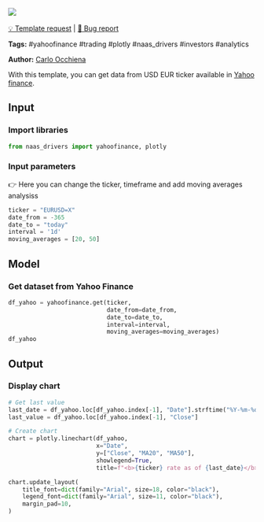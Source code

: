 <a href="https://app.naas.ai/user-redirect/naas/downloader?url=https://raw.githubusercontent.com/jupyter-naas/awesome-notebooks/master/YahooFinance/YahooFinance_Get_USDEUR_data_and_chart.ipynb" target="_parent"><img src="https://naasai-public.s3.eu-west-3.amazonaws.com/open_in_naas.svg"/></a><br><br><a href="https://github.com/jupyter-naas/awesome-notebooks/issues/new?assignees=&labels=&template=template-request.md&title=Tool+-+Action+of+the+notebook+">💡 Template request</a> | <a href="https://github.com/jupyter-naas/awesome-notebooks/issues/new?assignees=&labels=&template=bug_report.md&title=">🚨 Bug report</a>

**Tags:** #yahoofinance #trading #plotly #naas_drivers #investors #analytics

**Author:** [Carlo Occhiena](https://www.linkedin.com/in/carloocchiena/)

With this template, you can get data from USD EUR ticker available in [Yahoo finance](https://finance.yahoo.com/quote/USDEUR=x/).<br> 

## Input

### Import libraries


```python
from naas_drivers import yahoofinance, plotly
```

### Input parameters
👉 Here you can change the ticker, timeframe and add moving averages analysiss


```python
ticker = "EURUSD=X"
date_from = -365
date_to = "today"
interval = '1d'
moving_averages = [20, 50]
```

## Model

### Get dataset from Yahoo Finance


```python
df_yahoo = yahoofinance.get(ticker,
                            date_from=date_from,
                            date_to=date_to,
                            interval=interval,
                            moving_averages=moving_averages)
df_yahoo
```

## Output

### Display chart


```python
# Get last value
last_date = df_yahoo.loc[df_yahoo.index[-1], "Date"].strftime("%Y-%m-%d")
last_value = df_yahoo.loc[df_yahoo.index[-1], "Close"]

# Create chart
chart = plotly.linechart(df_yahoo,
                         x="Date",
                         y=["Close", "MA20", "MA50"],
                         showlegend=True,
                         title=f"<b>{ticker} rate as of {last_date}</b><br><span style='font-size: 13px;'>Last value: {last_value}</span>")

chart.update_layout(
    title_font=dict(family="Arial", size=18, color="black"),
    legend_font=dict(family="Arial", size=11, color="black"),
    margin_pad=10,
)
```
